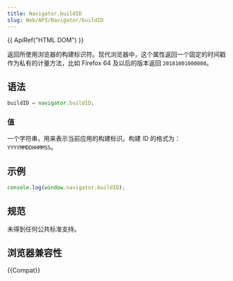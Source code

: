 ```yaml
---
title: Navigator.buildID
slug: Web/API/Navigator/buildID
---
```


{{ ApiRef("HTML DOM") }}

返回所使用浏览器的构建标识符。现代浏览器中，这个属性返回一个固定的时间戳作为私有的计量方法，比如 Firefox 64 及以后的版本返回 `20181001000000`。

## 语法

```js
buildID = navigator.buildID;
```

### 值

一个字符串，用来表示当前应用的构建标识。构建 ID 的格式为：`YYYYMMDDHHMMSS`。

## **示例**

```js
console.log(window.navigator.buildID);
```

## 规范

未得到任何公共标准支持。

## 浏览器兼容性

{{Compat}}
